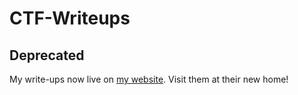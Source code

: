 # CTF-Writeups

## Deprecated 
My write-ups now live on [my website](https://laffin.tech/writeups/). Visit them at their new home!

<!-- This is a repo for documenting writeups of CTF challenges I have completed. Some of these I have done a pretty long time ago, but I'm going to go back through them and slowly create some writeups for everything that I can, with the goal of helping newcomers to the cybersecurity space easily navigate these challenges and the learning opportunities they offer. -->
